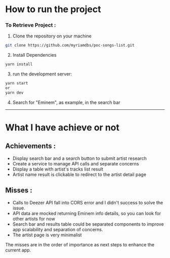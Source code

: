 # How to run the project

### To Retrieve Project :

1. Clone the repository on your machine

```bash
git clone https://github.com/myriamdbs/poc-songs-list.git
```

2. Install Dependencies

```bash
yarn install
```

3. run the development server:

```bash
yarn start
or
yarn dev
```

4. Search for "Eminem", as example, in the search bar

---

# What I have achieve or not

## Achievements :

- Display search bar and a search button to submit artist research
- Create a service to manage API calls and separate concerns
- Display a table with artist's tracks list result
- Artist name result is clickable to redirect to the artist detail page

## Misses :

- Calls to Deezer API fall into CORS error and I didn't success to solve the issue.
- API data are mocked returning Eminem info details, so you can look for other artists for now
- Search bar and results table could be separated components to improve app scalability and separation of concerns.
- The artist page is very minimalist

The misses are in the order of importance as next steps to enhance the current app.
